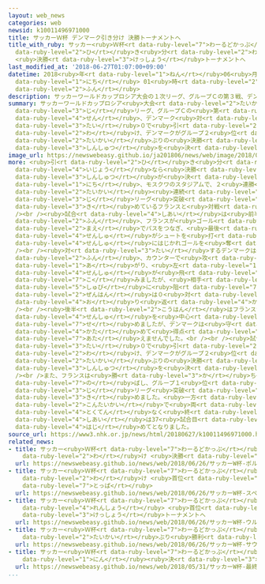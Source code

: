 ```yaml
---
layout: web_news
categories: web
newsid: k10011496971000
title: サッカーＷ杯 デンマーク引き分け 決勝トーナメントへ
title_with_ruby: サッカー<ruby>Ｗ杯<rt data-ruby-level="7">わーるどかっぷ</rt></ruby> デンマーク<ruby>引<rt
  data-ruby-level="2">ひ</rt></ruby>き<ruby>分<rt data-ruby-level="2">わ</rt></ruby>け
  <ruby>決勝<rt data-ruby-level="3">けっしょう</rt></ruby>トーナメントへ
last_modified_at: '2018-06-27T01:07:00+09:00'
datetime: 2018<ruby>年<rt data-ruby-level="1">ねん</rt></ruby>06<ruby>月<rt data-ruby-level="1">がつ</rt></ruby>27<ruby>日<rt
  data-ruby-level="1">にち</rt></ruby> 01<ruby>時<rt data-ruby-level="2">じ</rt></ruby>07<ruby>分<rt
  data-ruby-level="2">ふん</rt></ruby>
description: サッカーワールドカップロシア大会の１次リーグ、グループＣの第３戦、デンマーク対フランスは０対０で引き分け、デンマークがグループ２位で２大会ぶりの決勝トーナメント進出を決めました。
summary: サッカーワールドカップロシア<ruby>大会<rt data-ruby-level="2">たいかい</rt></ruby>の１<ruby>次<rt
  data-ruby-level="3">じ</rt></ruby>リーグ、グループＣの<ruby>第<rt data-ruby-level="3">だい</rt></ruby>３<ruby>戦<rt
  data-ruby-level="4">せん</rt></ruby>、デンマーク<ruby>対<rt data-ruby-level="3">たい</rt></ruby>フランスは０<ruby>対<rt
  data-ruby-level="3">たい</rt></ruby>０で<ruby>引<rt data-ruby-level="2">ひ</rt></ruby>き<ruby>分<rt
  data-ruby-level="2">わ</rt></ruby>け、デンマークがグループ２<ruby>位<rt data-ruby-level="4">い</rt></ruby>で２<ruby>大会<rt
  data-ruby-level="2">たいかい</rt></ruby>ぶりの<ruby>決勝<rt data-ruby-level="3">けっしょう</rt></ruby>トーナメント<ruby>進出<rt
  data-ruby-level="3">しんしゅつ</rt></ruby>を<ruby>決<rt data-ruby-level="3">き</rt></ruby>めました。
image_url: https://newswebeasy.github.io/ja201806/news/web/image/2018/06/27/K10011496971_1806270753_1806270801_01_02.jpg
more: <ruby>引<rt data-ruby-level="2">ひ</rt></ruby>き<ruby>分<rt data-ruby-level="2">わ</rt></ruby>け<ruby>以上<rt
  data-ruby-level="4">いじょう</rt></ruby>なら<ruby>決勝<rt data-ruby-level="3">けっしょう</rt></ruby>トーナメント<ruby>進出<rt
  data-ruby-level="3">しんしゅつ</rt></ruby>が<ruby>決<rt data-ruby-level="3">き</rt></ruby>まるデンマークは、26<ruby>日<rt
  data-ruby-level="1">にち</rt></ruby>、モスクワのスタジアムで、２<ruby>連勝<rt data-ruby-level="4">れんしょう</rt></ruby>ですでに２<ruby>大会<rt
  data-ruby-level="2">たいかい</rt></ruby><ruby>連続<rt data-ruby-level="4">れんぞく</rt></ruby>の１<ruby>次<rt
  data-ruby-level="3">じ</rt></ruby>リーグ<ruby>突破<rt data-ruby-level="7">とっぱ</rt></ruby>を<ruby>決<rt
  data-ruby-level="3">き</rt></ruby>めているフランスと<ruby>対戦<rt data-ruby-level="4">たいせん</rt></ruby>しました。<br
  /><br /><ruby>試合<rt data-ruby-level="4">しあい</rt></ruby>は<ruby>前半<rt data-ruby-level="2">ぜんはん</rt></ruby>15<ruby>分<rt
  data-ruby-level="2">ふん</rt></ruby>、フランスが<ruby>ゴール<rt data-ruby-level="2">ごーる</rt></ruby><ruby>前<rt
  data-ruby-level="2">まえ</rt></ruby>でパスをつなぎ、<ruby>最後<rt data-ruby-level="4">さいご</rt></ruby>はジルー<ruby>選手<rt
  data-ruby-level="4">せんしゅ</rt></ruby>がシュートを<ruby>打<rt data-ruby-level="3">う</rt></ruby>ちましたがゴールキーパーのシュマイケル<ruby>選手<rt
  data-ruby-level="4">せんしゅ</rt></ruby>にはじかれゴールを<ruby>奪<rt data-ruby-level="7">うば</rt></ruby>えませんでした。<br
  /><br /><ruby>対<rt data-ruby-level="3">たい</rt></ruby>するデンマークは<ruby>前半<rt data-ruby-level="2">ぜんはん</rt></ruby>29<ruby>分<rt
  data-ruby-level="2">ふん</rt></ruby>、カウンターで<ruby>攻<rt data-ruby-level="7">せ</rt></ruby>め<ruby>上<rt
  data-ruby-level="1">あ</rt></ruby>がり、<ruby>左<rt data-ruby-level="1">ひだり</rt></ruby>サイドからのクロスにエリクセン<ruby>選手<rt
  data-ruby-level="4">せんしゅ</rt></ruby>が<ruby>飛<rt data-ruby-level="7">と</rt></ruby>び<ruby>込<rt
  data-ruby-level="7">こ</rt></ruby>みましたが、<ruby>相手<rt data-ruby-level="3">あいて</rt></ruby>の<ruby>守備<rt
  data-ruby-level="5">しゅび</rt></ruby>に<ruby>阻<rt data-ruby-level="7">はば</rt></ruby>まれ、<ruby>前半<rt
  data-ruby-level="2">ぜんはん</rt></ruby>は０<ruby>対<rt data-ruby-level="3">たい</rt></ruby>０で<ruby>折<rt
  data-ruby-level="4">お</rt></ruby>り<ruby>返<rt data-ruby-level="4">かえ</rt></ruby>しました。<br
  /><br /><ruby>後半<rt data-ruby-level="2">こうはん</rt></ruby>はフランスがフォワードのグリーズマン<ruby>選手<rt
  data-ruby-level="4">せんしゅ</rt></ruby>を<ruby>中心<rt data-ruby-level="2">ちゅうしん</rt></ruby>に<ruby>攻<rt
  data-ruby-level="7">せ</rt></ruby>めましたが、デンマークは<ruby>守<rt data-ruby-level="3">まも</rt></ruby>りを<ruby>固<rt
  data-ruby-level="4">かた</rt></ruby>めて<ruby>得点<rt data-ruby-level="4">とくてん</rt></ruby>を<ruby>与<rt
  data-ruby-level="7">あた</rt></ruby>えませんでした。<br /><br /><ruby>試合<rt data-ruby-level="4">しあい</rt></ruby>はこのまま０<ruby>対<rt
  data-ruby-level="3">たい</rt></ruby>０で<ruby>引<rt data-ruby-level="2">ひ</rt></ruby>き<ruby>分<rt
  data-ruby-level="2">わ</rt></ruby>け、デンマークがグループ２<ruby>位<rt data-ruby-level="4">い</rt></ruby>で２<ruby>大会<rt
  data-ruby-level="2">たいかい</rt></ruby>ぶりの<ruby>決勝<rt data-ruby-level="3">けっしょう</rt></ruby>トーナメント<ruby>進出<rt
  data-ruby-level="3">しんしゅつ</rt></ruby>を<ruby>決<rt data-ruby-level="3">き</rt></ruby>めました。<br
  /><br />また、フランスは<ruby>勝<rt data-ruby-level="3">か</rt></ruby>ち<ruby>点<rt data-ruby-level="3">てん</rt></ruby>を「７」に<ruby>伸<rt
  data-ruby-level="7">の</rt></ruby>ばし、グループ１<ruby>位<rt data-ruby-level="4">い</rt></ruby>での１<ruby>次<rt
  data-ruby-level="3">じ</rt></ruby>リーグ<ruby>突破<rt data-ruby-level="7">とっぱ</rt></ruby>を<ruby>決<rt
  data-ruby-level="3">き</rt></ruby>めました。<ruby>一方<rt data-ruby-level="2">いっぽう</rt></ruby>、<ruby>今大会<rt
  data-ruby-level="2">こんたいかい</rt></ruby>で<ruby>両<rt data-ruby-level="3">りょう</rt></ruby>チームとも<ruby>得点<rt
  data-ruby-level="4">とくてん</rt></ruby>なく<ruby>終<rt data-ruby-level="3">お</rt></ruby>わった<ruby>試合<rt
  data-ruby-level="4">しあい</rt></ruby>は37<ruby>試合目<rt data-ruby-level="4">しあいめ</rt></ruby>で<ruby>初<rt
  data-ruby-level="4">はじ</rt></ruby>めてとなりました。
source_url: https://www3.nhk.or.jp/news/html/20180627/k10011496971000.html
related_news:
- title: サッカー<ruby>Ｗ杯<rt data-ruby-level="7">わーるどかっぷ</rt></ruby> ポルトガル<ruby>引<rt data-ruby-level="2">ひ</rt></ruby>き<ruby>分<rt
    data-ruby-level="2">わ</rt></ruby>け <ruby>決勝<rt data-ruby-level="3">けっしょう</rt></ruby>トーナメントへ
  url: https://newswebeasy.github.io/news/web/2018/06/26/サッカーW杯-ポルトガル引き分け-決勝トーナメントへ
- title: サッカー<ruby>Ｗ杯<rt data-ruby-level="7">わーるどかっぷ</rt></ruby> スペイン<ruby>引<rt data-ruby-level="2">ひ</rt></ruby>き<ruby>分<rt
    data-ruby-level="2">わ</rt></ruby>け <ruby>首位<rt data-ruby-level="4">しゅい</rt></ruby>で<ruby>突破<rt
    data-ruby-level="7">とっぱ</rt></ruby>
  url: https://newswebeasy.github.io/news/web/2018/06/26/サッカーW杯-スペイン引き分け-首位で突破
- title: サッカー<ruby>Ｗ杯<rt data-ruby-level="7">わーるどかっぷ</rt></ruby> ウルグアイ３<ruby>連勝<rt
    data-ruby-level="4">れんしょう</rt></ruby> <ruby>首位<rt data-ruby-level="4">しゅい</rt></ruby>で<ruby>決勝<rt
    data-ruby-level="3">けっしょう</rt></ruby>トーナメントへ
  url: https://newswebeasy.github.io/news/web/2018/06/26/サッカーW杯-ウルグアイ3連勝-首位で決勝トーナメントへ
- title: サッカー<ruby>Ｗ杯<rt data-ruby-level="7">わーるどかっぷ</rt></ruby> サウジアラビア６<ruby>大会<rt
    data-ruby-level="2">たいかい</rt></ruby>ぶり<ruby>勝利<rt data-ruby-level="4">しょうり</rt></ruby>
  url: https://newswebeasy.github.io/news/web/2018/06/26/サッカーW杯-サウジアラビア6大会ぶり勝利
- title: サッカー<ruby>Ｗ杯<rt data-ruby-level="7">わーるどかっぷ</rt></ruby> <ruby>最終<rt data-ruby-level="4">さいしゅう</rt></ruby>メンバー23<ruby>人<rt
    data-ruby-level="1">にん</rt></ruby><ruby>決<rt data-ruby-level="3">き</rt></ruby>まる
  url: https://newswebeasy.github.io/news/web/2018/05/31/サッカーW杯-最終メンバー23人決まる
...
```

